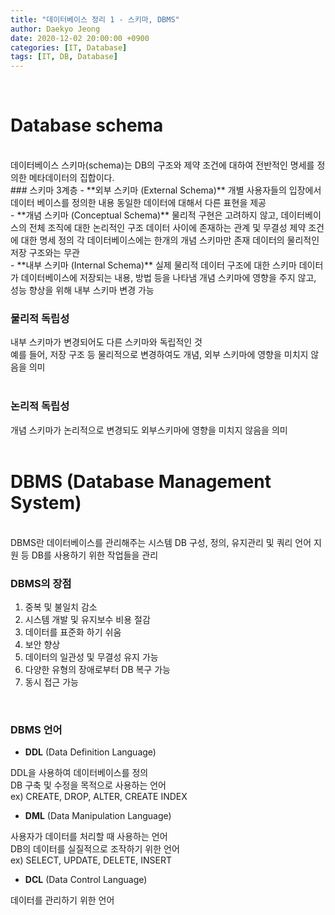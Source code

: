 ```yaml
---
title: "데이터베이스 정리 1 - 스키마, DBMS"
author: Daekyo Jeong
date: 2020-12-02 20:00:00 +0900
categories: [IT, Database]
tags: [IT, DB, Database]
---
```



<br/>

# Database schema
<br/>
데이터베이스 스키마(schema)는 DB의 구조와 제약 조건에 대하여 전반적인 명세를 정의한 메타데이터의 집합이다.   
<br/>
### 스키마 3계층
- **외부 스키마 (External Schema)**   
개별 사용자들의 입장에서 데이터 베이스를 정의한 내용   
동일한 데이터에 대해서 다른 표현을 제공   
<br/>
- **개념 스키마 (Conceptual Schema)**   
물리적 구현은 고려하지 않고, 데이터베이스의 전체 조직에 대한 논리적인 구조   
데이터 사이에 존재하는 관계 및 무결성 제약 조건에 대한 명세 정의   
각 데이터베이스에는 한개의 개념 스키마만 존재   
데이터의 물리적인 저장 구조와는 무관   
<br/>
- **내부 스키마 (Internal Schema)**   
실제 물리적 데이터 구조에 대한 스키마   
데이터가 데이터베이스에 저장되는 내용, 방법 등을 나타냄   
개념 스키마에 영향을 주지 않고, 성능 향상을 위해 내부 스키마 변경 가능   
<br/>

### 물리적 독립성
내부 스키마가 변경되어도 다른 스키마와 독립적인 것    
예를 들어, 저장 구조 등 물리적으로 변경하여도 개념, 외부 스키마에 영향을 미치지 않음을 의미   
<br/>
### 논리적 독립성
개념 스키마가 논리적으로 변경되도 외부스키마에 영향을 미치지 않음을 의미   
<br/>
# DBMS (Database Management System)   
<br/>
DBMS란 데이터베이스를 관리해주는 시스템   
DB 구성, 정의, 유지관리 및 쿼리 언어 지원 등 DB를 사용하기 위한 작업들을 관리   
<br/>

### DBMS의 장점
1. 중복 및 불일치 감소
2. 시스템 개발 및 유지보수 비용 절감
3. 데이터를 표준화 하기 쉬움
4. 보안 향상
5. 데이터의 일관성 및 무결성 유지 가능
6. 다양한 유형의 장애로부터 DB 복구 가능
7. 동시 접근 가능   
<br/>


### DBMS 언어
- **DDL** (Data Definition Language)

DDL을 사용하여 데이터베이스를 정의   
DB 구축 및 수정을 목적으로 사용하는 언어   
ex) CREATE, DROP, ALTER, CREATE INDEX
<br/>
- **DML** (Data Manipulation Language)

사용자가 데이터를 처리할 때 사용하는 언어   
DB의 데이터를 실질적으로 조작하기 위한 언어    
ex) SELECT, UPDATE, DELETE, INSERT
<br/>
- **DCL** (Data Control Language)

데이터를 관리하기 위한 언어
<br/>
